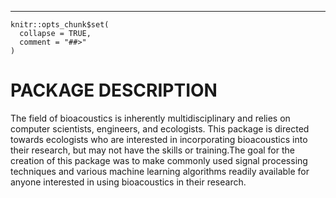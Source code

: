 ---

```{r setup, include = FALSE}
knitr::opts_chunk$set(
  collapse = TRUE,
  comment = "##>"
)
```

# PACKAGE DESCRIPTION

The field of bioacoustics is inherently multidisciplinary and relies on computer scientists, engineers, and ecologists. This package is directed towards ecologists who are interested in incorporating bioacoustics into their research, but may not have the skills or training.The goal for the creation of this package was to make commonly used signal processing techniques and various machine learning algorithms readily available for anyone interested in using bioacoustics in their research.

